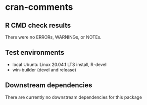 cran-comments
================

## R CMD check results

There were no ERRORs, WARNINGs, or NOTEs.

## Test environments

-   local Ubuntu Linux 20.04.1 LTS install, R-devel
-   win-builder (devel and release)

## Downstream dependencies

There are currently no downstream dependencies for this package
